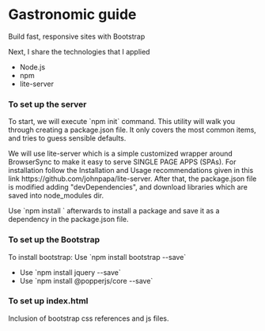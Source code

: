# Gastronomic guide

<p>Build fast, responsive sites with Bootstrap</p>
<p>Next, I share the technologies that I applied
    <ul>
    <li>Node.js</li>
    <li>npm</li>
    <li>lite-server</li>
    </ul>
</p>

### To set up the server

<p>To start, we will execute `npm init` command. This utility will walk you through creating a package.json file. It only covers the most common items, and tries to guess sensible defaults.</p>

<p>We will use lite-server which is a simple customized wrapper around BrowserSync to make it easy to serve SINGLE PAGE APPS (SPAs).
For installation follow the Installation and Usage recommendations given in this link https://github.com/johnpapa/lite-server.
After that, the package.json file is modified adding "devDependencies", and download libraries which are saved into node_modules dir.</p>

<p>Use `npm install <pkg>` afterwards to install a package and save it as a dependency in the package.json file.</p>

### To set up the Bootstrap

<p>To install bootstrap: Use `npm install bootstrap --save`</p>
<p>
    <ul>
        <li>Use `npm install jquery --save`</li>
        <li>Use `npm install @popperjs/core --save`</li>
    </ul>
</p>


### To set up index.html

<p>Inclusion of bootstrap css references and js files.</p>